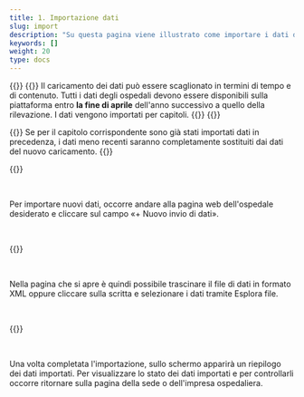 ```yaml
---
title: 1. Importazione dati
slug: import
description: "Su questa pagina viene illustrato come importare i dati dalla pagina web dell'ospedale sulla piattaforma SpiGes."
keywords: []
weight: 20
type: docs
---
```



{{<alert color="info">}}
{{<markdown>}}
Il caricamento dei dati può essere scaglionato in termini di tempo e di contenuto. Tutti i dati degli ospedali devono essere disponibili sulla piattaforma entro **la fine di aprile** dell'anno successivo a quello della rilevazione. I dati vengono importati per capitoli.
{{</markdown>}}
{{</alert>}}

{{<alert color="warning">}}
Se per il capitolo corrispondente sono già stati importati dati in precedenza, i dati meno recenti saranno completamente sostituiti dai dati del nuovo caricamento.
{{</alert>}}

{{<insertImage image="import_donnees.png" class="edge max-w-90">}}

&nbsp;

Per importare nuovi dati, occorre andare alla pagina web dell'ospedale desiderato e cliccare sul campo «+ Nuovo invio di dati».

&nbsp;

{{<insertImage image="import_xml.png" class="edge max-w-90">}}

&nbsp;

Nella pagina che si apre è quindi possibile trascinare il file di dati in formato XML oppure cliccare sulla scritta e selezionare i dati tramite Esplora file.

&nbsp;

{{<insertImage image="fin_import.png" class="edge max-w-90">}}

&nbsp;

Una volta completata l'importazione, sullo schermo apparirà un riepilogo dei dati importati.
Per visualizzare lo stato dei dati importati e per controllarli occorre ritornare sulla pagina della sede o dell'impresa ospedaliera.

